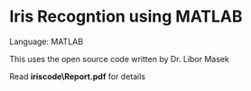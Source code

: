 # Iris Recogntion using MATLAB

Language: MATLAB

This uses the open source code written by Dr. Libor Masek

Read **iriscode\Report.pdf** for details